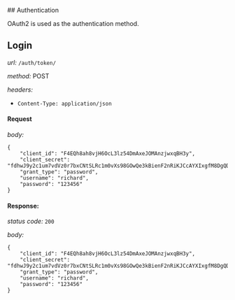 ## Authentication

OAuth2 is used as the authentication method.


## Login
*url:* `/auth/token/`

*method:* POST

*headers:* 
* `Content-Type: application/json`

#### Request

*body:*

```
{
	"client_id": "F4EQh8ah8vjH6OcL3lz54DmAxeJOMAnzjwxqBH3y",
	"client_secret": "fdhwJ9y2c1um7vdVz0r7bxCNtSLRc1m0vXs98GOwQe3kBienF2nRiKJCcAYXIxgfM8DgQDW5Ii9q1crKq4cGp3lnuLiYxSYLzkf1fL5nqPipqqh5CkpDohB2K124ca16",
	"grant_type": "password",
	"username": "richard",
	"password": "123456"
} 
``` 

#### Response:

*status code:* `200`

*body:*

```
{
	"client_id": "F4EQh8ah8vjH6OcL3lz54DmAxeJOMAnzjwxqBH3y",
	"client_secret": "fdhwJ9y2c1um7vdVz0r7bxCNtSLRc1m0vXs98GOwQe3kBienF2nRiKJCcAYXIxgfM8DgQDW5Ii9q1crKq4cGp3lnuLiYxSYLzkf1fL5nqPipqqh5CkpDohB2K124ca16",
	"grant_type": "password",
	"username": "richard",
	"password": "123456"
} 
``` 